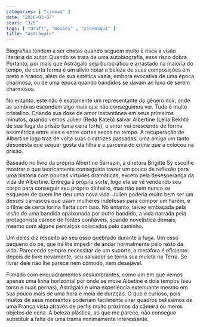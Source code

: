 ```yaml
---
categories: [ "cinema" ]
date: "2016-03-07"
stars: "3/5"
tags: [ "draft", "movies" , "cinemaqui" ]
title: "Astrágalo"
---
```

Biografias tendem a ser chatas quando seguem muito à risca a visão
literária do autor. Quando se trata de uma autobiografia, esse risco
dobra. Portanto, por mais que Astrágalo seja burocrático e arrastado
na maioria do tempo, de certa forma é um alívio notar a beleza de suas
composições em preto e branco, além de sua estética vazia, embora
evocativa de uma época charmosa, ou de uma época quando bandidos se
davam ao luxo de serem charmosos.

No entanto, este não é exatamente um representante do gênero noir,
onde as sombras escondem algo mais que não conseguimos ver. Tudo é
muito cristalino. Criando sua dose de amor instantânea em seus primeiros
minutos, quando vemos Julien (Reda Kateb) salvar Albertine (Leïla Bekhti)
de sua fuga da prisão (uma cena forte), o amor vai crescendo de forma
assimétrica entre eles e entre cortes secos no tempo. A recuperação
de Albertine logo traz de volta suas cicatrizes passadas: uma amiga um
tanto desonesta que sequer gosta da filha e a parceira do crime que a
colocou na prisão.

Baseado no livro da própria Albertine Sarrazin, a diretora Brigitte
Sy escolhe mostrar o que teoricamente conseguiria trazer um pouco de
reflexão para uma história com poucas virtudes dramáticas, exceto
pela desesperança da vida de Albertine. Entrega à própria sorte,
logo ela se vê vendendo seu corpo para conseguir seu próprio dinheiro,
mas não sem nunca se esquecer de quem lhe deu uma nova vida. Julien
poderia muito bem ser um desses carrascos que usam mulheres indefesas para
compor um harém, e o filme de certa forma flerta com isso. No entanto,
talvez embaçada pela visão de uma bandida apaixonada por outro bandido,
a vida narrada pela protagonista carece de fontes confiáveis, soando
novelística demais, mesmo com alguns percalços colocados pelo caminho.

Um deles diz respeito ao seu osso quebrado durante a fuga. Um osso
pequeno do pé, que irá lhe impedir de andar normalmente pelo resto da
vida. Parecendo sempre necessitar de um suporte, a metáfora é eficiente:
depois de livre novamente, seu salvador se torna sua muleta na Terra. Se
livrar dele não lhe parece nem cômodo, nem desejável.

Filmado com enquadramentos deslumbrantes, como um em que vemos apenas
uma linha horizontal por onde se move Albetine e dois tempos (seu torso
e suas pernas), Astrágalo é uma experiência extenuante mesmo em sua
pouco mais de uma hora e meia de duração. O que é curioso, pois muitos
de seus momentos poderiam facilmente virar quadros belíssimos de uma
França vista através de perfis muito próximos da câmera ou meros
objetos de cena. A beleza plástica, ao que me parece, não consegue
substituir a falta de uma trama minimamente interessante.
